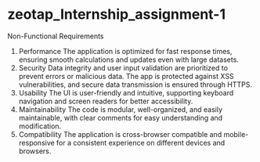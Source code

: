 # zeotap_Internship_assignment-1
Non-Functional Requirements
1. Performance
The application is optimized for fast response times, ensuring smooth calculations and updates even with large datasets.
2. Security
Data integrity and user input validation are prioritized to prevent errors or malicious data. The app is protected against XSS vulnerabilities, and secure data transmission is ensured through HTTPS.
3. Usability
The UI is user-friendly and intuitive, supporting keyboard navigation and screen readers for better accessibility.
4. Maintainability
The code is modular, well-organized, and easily maintainable, with clear comments for easy understanding and modification.
5. Compatibility
The application is cross-browser compatible and mobile-responsive for a consistent experience on different devices and browsers.
